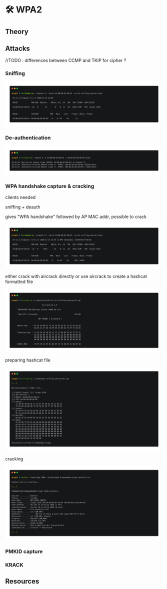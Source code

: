 # 🛠️ WPA2

## Theory



## Attacks

//TODO : differences between CCMP and TKIP for cipher ? 

### Sniffing

![](../../.gitbook/assets/carbon-23-.png)



### De-authentication

![](../../.gitbook/assets/carbon-25-.png)

### WPA handshake capture & cracking

clients needed

sniffing + deauth

gives "WPA handshake" followed by AP MAC addr, possible to crack

![](../../.gitbook/assets/carbon-24-.png)

either crack with aircrack directly or use aircrack to create a hashcat formatted file

![](../../.gitbook/assets/carbon-27-.png)

preparing hashcat file

![](../../.gitbook/assets/carbon-31-.png)

cracking

![](../../.gitbook/assets/carbon-30-.png)

### PMKID capture



### KRACK



## Resources



